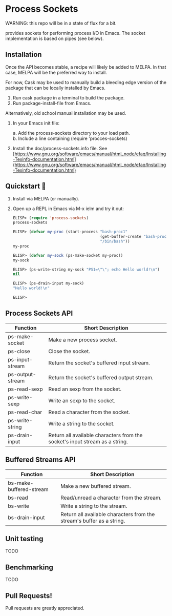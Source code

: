 Process Sockets
===============

WARNING: this repo will be in a state of flux for a bit.

provides sockets for performing process I/O in Emacs.  The socket
implementation is based on pipes (see below).

Installation
------------

Once the API becomes stable, a recipe will likely be added to MELPA.
In that case, MELPA will be the preferred way to install.

For now, Cask may be used to manually build a bleeding edge version of
the package that can be locally installed by Emacs.

  1. Run cask package in a terminal to build the package.
  2. Run package-install-file from Emacs.

Alternatively, old school manual installation may be used.

  1.  In your Emacs init file:

      a. Add the process-sockets directory to your load path.<br>
      b. Include a line containing (require 'procces-sockets)

  2. Install the doc/process-sockets.info file.  See [https://www.gnu.org/software/emacs/manual/html_node/efaq/Installing-Texinfo-documentation.html](https://www.gnu.org/software/emacs/manual/html_node/efaq/Installing-Texinfo-documentation.html)

Quickstart :rocket:
----------

1.  Install via MELPA (or manually).
2.  Open up a REPL in Emacs via M-x ielm and try it out:

    ```el
    ELISP> (require 'process-sockets)
    process-sockets

    ELISP> (defvar my-proc (start-process "bash-proc1"
                                          (get-buffer-create "bash-proc1")
                                          "/bin/bash"))
    my-proc

    ELISP> (defvar my-sock (ps-make-socket my-proc))
    my-sock

    ELISP> (ps-write-string my-sock "PS1=\"\"; echo Hello world!\n")
    nil

    ELISP> (ps-drain-input my-sock)
    "Hello world!\n"

    ELISP>
    ```

Process Sockets API
-------------------

 Function         | Short Description
------------------|------------------------------------------------------
 ps-make-socket   | Make a new process socket.
 ps-close         | Close the socket.
 ps-input-stream  | Return the socket's buffered input stream.
 ps-output-stream | Return the socket's buffered output stream.
 ps-read-sexp     | Read an sexp from the socket.
 ps-write-sexp    | Write an sexp to the socket.
 ps-read-char     | Read a character from the socket.
 ps-write-string  | Write a string to the socket.
 ps-drain-input   | Return all available characters from the socket's input stream as a string.

Buffered Streams API
--------------------

 Function                | Short Description
 ------------------------|------------------------------------------------
 bs-make-buffered-stream | Make a new buffered stream.
 bs-read                 | Read/unread a character from the stream.
 bs-write                | Write a string to the stream.
 bs-drain-input          | Return all available characters from the stream's buffer as a string.

Unit testing
------------
TODO

Benchmarking
------------
TODO

Pull Requests!
--------------

Pull requests are greatly appreciated.
